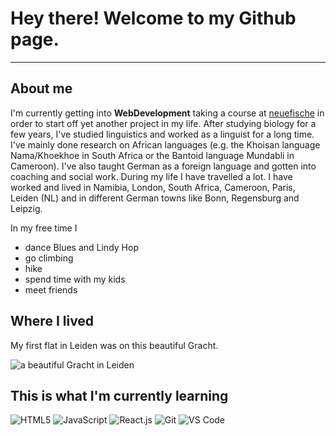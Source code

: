 # Hey there! Welcome to my Github page.  

---

## About me

I'm currently getting into **WebDevelopment** taking a course at 
[neuefische](https://www.neuefische.de/bootcamp/web-development) in order to start off yet another project in my life. 
After studying biology for a few years, I've studied linguistics and worked as a linguist for a long time. I've mainly done research on African languages (e.g. the Khoisan language Nama/Khoekhoe in South Africa or the Bantoid language Mundabli in Cameroon). I've also taught German as a foreign language and gotten into coaching and social work. 
During my life I have travelled a lot. I have worked and lived in Namibia, London, South Africa, Cameroon, Paris, Leiden (NL) and in different German towns like Bonn, Regensburg and Leipzig.

In my free time I 

- dance Blues and Lindy Hop
- go climbing
- hike
- spend time with my kids
- meet friends

## Where I lived
My first flat in Leiden was on this beautiful Gracht.

![a beautiful Gracht in Leiden](https://www.vielweib.de/wp-content/uploads/2022/01/IMG_9207-660x519.jpg)

## This is what I'm currently learning

![HTML5](https://img.shields.io/badge/-HTML5-%23E44D27?style=flat-square&logo=html5&logoColor=ffffff)
![JavaScript](https://img.shields.io/badge/-JavaScript-%23F7DF1C?style=flat-)
![React.js](https://img.shields.io/badge/-React.js-%23282C34?style=flat-square&logo=react)
![Git](https://img.shields.io/badge/-Git-%23F05032?style=flat-square&logo=git&logoColor=%23ffffff)
![VS Code](https://img.shields.io/badge/-VSCode-%23007ACC?style=flat-square&logo=visual-studio-code)

